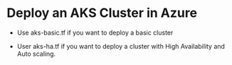 # Deploy an AKS Cluster in Azure

- Use aks-basic.tf if you want to deploy a basic cluster

- User aks-ha.tf if you want to deploy a cluster with High Availability and Auto scaling.